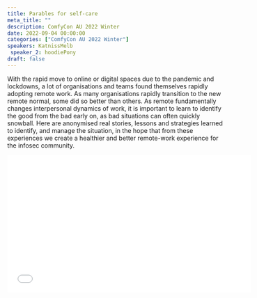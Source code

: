 ```yaml
---
title: Parables for self-care
meta_title: ""
description: ComfyCon AU 2022 Winter
date: 2022-09-04 00:00:00
categories: ["ComfyCon AU 2022 Winter"]
speakers: KatnissMelb
 speaker_2: hoodiePony 
draft: false
---
```

With the rapid move to online or digital spaces due to the pandemic and lockdowns, a lot of organisations and teams found themselves rapidly adopting remote work. As many organisations rapidly transition to the new remote normal, some did so better than others. As remote fundamentally changes interpersonal dynamics of work, it is important to learn to identify the good from the bad early on, as bad situations can often quickly snowball. Here are anonymised real stories, lessons and strategies learned to identify, and manage the situation, in the hope that from these experiences we create a healthier and better remote-work experience for the infosec community.

<iframe width="560" height="315" src="None" title="YouTube video player" frameborder="0" allow="accelerometer; autoplay; clipboard-write; encrypted-media; gyroscope; picture-in-picture; web-share" allowfullscreen></iframe>